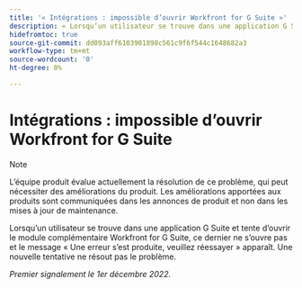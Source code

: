 ```yaml
---
title: '« Intégrations : impossible d’ouvrir Workfront for G Suite »'
description: « Lorsqu’un utilisateur se trouve dans une application G Suite et tente d’ouvrir le module complémentaire Workfront for G Suite, ce dernier ne s’ouvre pas et le message « Une erreur s’est produite, veuillez réessayer » apparaît. Une nouvelle tentative ne résout pas le problème.  »
hidefromtoc: true
source-git-commit: dd093aff6103901898c561c9f6f544c1648682a3
workflow-type: tm+mt
source-wordcount: '0'
ht-degree: 0%

---
```



# Intégrations : impossible d’ouvrir Workfront for G Suite

>[!NOTE]
>
>L’équipe produit évalue actuellement la résolution de ce problème, qui peut nécessiter des améliorations du produit. Les améliorations apportées aux produits sont communiquées dans les annonces de produit et non dans les mises à jour de maintenance.

Lorsqu’un utilisateur se trouve dans une application G Suite et tente d’ouvrir le module complémentaire Workfront for G Suite, ce dernier ne s’ouvre pas et le message « Une erreur s’est produite, veuillez réessayer » apparaît. Une nouvelle tentative ne résout pas le problème.

_Premier signalement le 1er décembre 2022._

